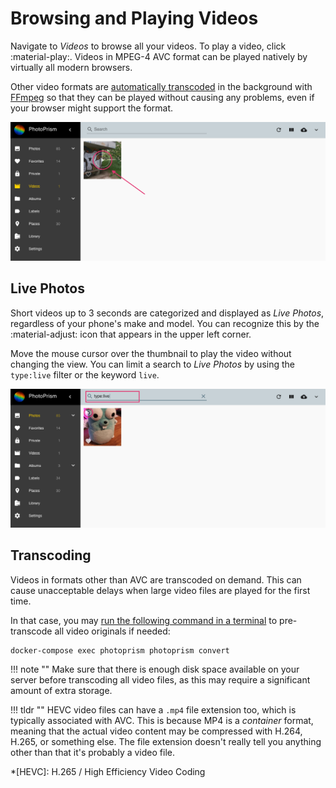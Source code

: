 # Browsing and Playing Videos

Navigate to *Videos* to browse all your videos. To play a video, click :material-play:.
Videos in MPEG-4 AVC format can be played natively by virtually all modern browsers.

Other video formats are [automatically transcoded](#transcoding) in the background with [FFmpeg](https://www.ffmpeg.org/documentation.html)
so that they can be played without causing any problems, even if your browser might support the format.

![Screenshot](img/video-1.png)

## Live Photos ##

Short videos up to 3 seconds are categorized and displayed as *Live Photos*, regardless of your phone's make and model.
You can recognize this by the :material-adjust: icon that appears in the upper left corner.

Move the mouse cursor over the thumbnail to play the video without changing the view.
You can limit a search to *Live Photos* by using the `type:live` filter or the keyword `live`.

![Screenshot](img/live-photo.png)

## Transcoding ##

Videos in formats other than AVC are transcoded on demand. This can cause unacceptable delays when large video files
are played for the first time.

In that case, you may [run the following command in a terminal](../../getting-started/docker-compose.md#command-line-interface)
to pre-transcode all video originals if needed:

```
docker-compose exec photoprism photoprism convert
```

!!! note ""
    Make sure that there is enough disk space available on your server before transcoding all video files, as this may
    require a significant amount of extra storage.

!!! tldr ""
    HEVC video files can have a `.mp4` file extension too, which is typically associated with AVC. This is because MP4 is a
    *container* format, meaning that the actual video content may be compressed with H.264, H.265, or something else.
    The file extension doesn't really tell you anything other than that it's probably a video file.

*[HEVC]: H.265 / High Efficiency Video Coding